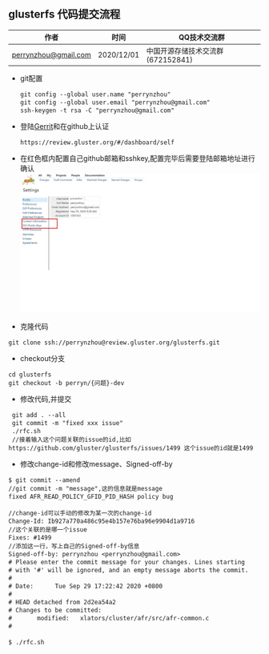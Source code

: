 ## glusterfs 代码提交流程

| 作者 | 时间 |QQ技术交流群 |
| ------ | ------ |------ |
| perrynzhou@gmail.com |2020/12/01 |中国开源存储技术交流群(672152841) |

- git配置

  ```
  git config --global user.name "perrynzhou"
  git config --global user.email "perrynzhou@gmail.com"
  ssh-keygen -t rsa -C "perrynzhou@gmail.com"
  ```

- 登陆[Gerrit](http://review.gluster.org/)和在github上认证

  ```
  https://review.gluster.org/#/dashboard/self
  ```
- 在红色框内配置自己github邮箱和sshkey,配置完毕后需要登陆邮箱地址进行确认
  ![avatar](../images/config_2020929_111226.jpg)

- 克隆代码
```
git clone ssh://perrynzhou@review.gluster.org/glusterfs.git
```
- checkout分支
```
cd glusterfs
git checkout -b perryn/{问题}-dev
```
- 修改代码,并提交
```
 git add . --all
 git commit -m "fixed xxx issue"
 ./rfc.sh
 //接着输入这个问题关联的issue的id,比如https://github.com/gluster/glusterfs/issues/1499 这个issue的id就是1499
```
- 修改change-id和修改message、Signed-off-by

```
$ git commit --amend
//git commit -m "message",这的信息就是message
fixed AFR_READ_POLICY_GFID_PID_HASH policy bug

//change-id可以手动的修改为某一次的change-id
Change-Id: Ib927a770a486c95e4b157e76ba96e9904d1a9716
//这个关联的是哪一个issue
Fixes: #1499
//添加这一行，写上自己的Signed-off-by信息
Signed-off-by: perrynzhou <perrynzhou@gmail.com>                                                                                                       
# Please enter the commit message for your changes. Lines starting
# with '#' will be ignored, and an empty message aborts the commit.
#                        
# Date:      Tue Sep 29 17:22:42 2020 +0800
#                        
# HEAD detached from 2d2ea54a2
# Changes to be committed:
#       modified:   xlators/cluster/afr/src/afr-common.c
#      

$ ./rfc.sh
```